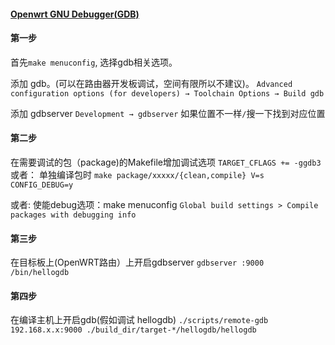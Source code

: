 #### [Openwrt GNU Debugger(GDB)](https://openwrt.org/docs/guide-developer/gdb)

#### 第一步
首先`make menuconfig`,  选择gdb相关选项。

添加 gdb。(可以在路由器开发板调试，空间有限所以不建议)。
`Advanced configuration options (for developers) → Toolchain Options → Build gdb`

添加 gdbserver
`Development → gdbserver` 如果位置不一样`/`搜一下找到对应位置
#### 第二步
在需要调试的包（package)的Makefile增加调试选项
	`TARGET_CFLAGS += -ggdb3`
或者：
	单独编译包时 
	`make package/xxxxx/{clean,compile} V=s CONFIG_DEBUG=y`

或者:
	使能debug选项：make menuconfig
	`Global build settings > Compile packages with debugging info`


#### 第三步 
在目标板上(OpenWRT路由）上开启gdbserver
`gdbserver :9000 /bin/hellogdb`

#### 第四步
在编译主机上开启gdb(假如调试 hellogdb)
`./scripts/remote-gdb 192.168.x.x:9000 ./build_dir/target-*/hellogdb/hellogdb`




